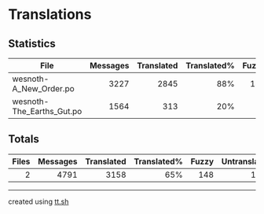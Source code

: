# Translations

## Statistics

File | Messages | Translated | Translated% | Fuzzy | Untranslated
--- | --: | --: | --: | --: | --:
wesnoth-A_New_Order.po | 3227 | 2845| 88% | 142 | 240
wesnoth-The_Earths_Gut.po | 1564 | 313| 20% | 6 | 1245

## Totals

Files | Messages | Translated | Translated% | Fuzzy | Untranslated
--: | --: | --: | --: | --: | --:
2 | 4791 | 3158 | 65% | 148 | 1485

---

created using [tt.sh](https://github.com/celerini/scripts/blob/master/tt.sh)
